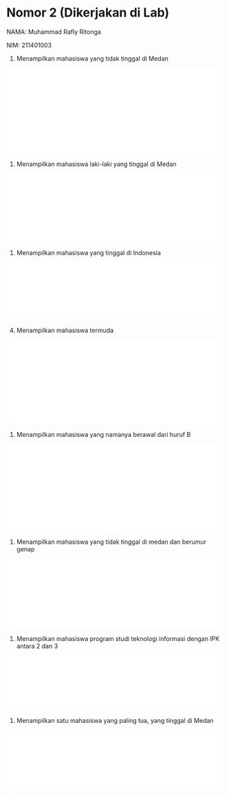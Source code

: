 # Nomor 2 (Dikerjakan di Lab)

NAMA: Muhammad Rafly Ritonga

NIM: 211401003

1. Menampilkan mahasiswa yang tidak tinggal di Medan

![carbon.svg](Nomor%202%20(Dikerjakan%20di%20Lab)%20f3b58489f774433e907a1814c39317ce/carbon.svg)

1. Menampilkan mahasiswa laki-laki yang tinggal di Medan

![carbon (1).svg](Nomor%202%20(Dikerjakan%20di%20Lab)%20f3b58489f774433e907a1814c39317ce/carbon_(1).svg)

1. Menampilkan mahasiswa yang tinggal di Indonesia

![carbon (2).svg](Nomor%202%20(Dikerjakan%20di%20Lab)%20f3b58489f774433e907a1814c39317ce/carbon_(2).svg)

4. Menampilkan mahasiswa termuda

![carbon (3).svg](Nomor%202%20(Dikerjakan%20di%20Lab)%20f3b58489f774433e907a1814c39317ce/carbon_(3).svg)

1. Menampilkan mahasiswa yang namanya berawal dari huruf B

![carbon (4).svg](Nomor%202%20(Dikerjakan%20di%20Lab)%20f3b58489f774433e907a1814c39317ce/carbon_(4).svg)

1. Menampilkan mahasiswa yang tidak tinggal di medan dan berumur genap

![carbon (5).svg](Nomor%202%20(Dikerjakan%20di%20Lab)%20f3b58489f774433e907a1814c39317ce/carbon_(5).svg)

1. Menampilkan mahasiswa program studi teknologi informasi dengan IPK
antara 2 dan 3

![carbon (6).svg](Nomor%202%20(Dikerjakan%20di%20Lab)%20f3b58489f774433e907a1814c39317ce/carbon_(6).svg)

1. Menampilkan satu mahasiswa yang paling tua, yang tinggal di Medan

![carbon (8).svg](Nomor%202%20(Dikerjakan%20di%20Lab)%20f3b58489f774433e907a1814c39317ce/carbon_(8).svg)